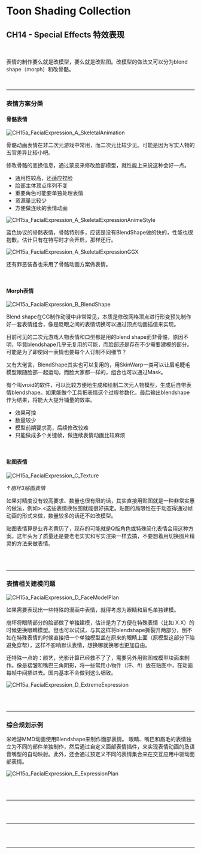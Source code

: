 # Toon Shading Collection 

## CH14 - Special Effects 特效表现

<br>

表情的制作要么就是改模型，要么就是改贴图。改模型的做法又可以分为blend shape（morph）和改骨骼。

<br>

------

### 表情方案分类

#### 骨骼表情

![CH15a_FacialExpression_A_SkeletalAnimation](../imgs/CH15a_FacialExpression_A_SkeletalAnimation.jpg)

骨骼动画表情在非二次元游戏中常用，而二次元比较少见。可能是因为写实人物的五官差异比较小吧。

修改骨骼的变换信息，通过蒙皮来修改脸部模型，就性能上来说这种会好一点。

- 通用性较高，还适应捏脸
- 脸部主体顶点序列不变
- 重要角色可能要单独处理表情
- 资源量比较少
- 方便做连续的表情动画

![CH15a_FacialExpression_A_SkeletalExpressionAnimeStyle](../imgs/CH15a_FacialExpression_A_SkeletalExpressionAnimeStyle.jpg)

蓝色协议的骨骼表情，骨骼特别多，应该是没有BlendShape做的快的，性能也很抱歉。估计只有在特写时才会开启，那样还行。

![CH15a_FacialExpression_A_SkeletalExpressionGGX](../imgs/CH15a_FacialExpression_A_SkeletalExpressionGGX.jpg)

还有罪恶装备也采用了骨骼动画方案做表情。

<br>

#### Morph表情

![CH15a_FacialExpression_B_BlendShape](../imgs/CH15a_FacialExpression_B_BlendShape.jpg)

Blend shape在CG制作动漫中非常常见，本质是修改网格顶点进行形变预先制作好一套表情组合，像是眨眼之间的表情切换可以通过顶点动画插值来实现。

目前可见的二次元游戏人物表情和口型都是用的blend shape而非骨骼，原因不明，毕竟blendshape几乎无复用的可能，而脸部还是存在不少需要建模的部分。可能是为了即使同一表情也要每个人订制不同细节？

又有大佬言，BlendShape其实也可以复用的，用SkinWarp一类可以让眉毛睫毛模型跟随脸部一起运动，而脸大家都一样的，组合也可以通过Mask。

有个叫vroid的软件，可以比较方便地生成和绘制二次元人物模型，生成后自带表情blendshape。如果能做个工具把表情这个过程参数化，最后输出blendshape作为结果，将能大大提升铺量的效率。

- 效果可控
- 数量较少
- 模型前期要求高，后续修改较难
- 只能做成多个关键帧，做连续表情动画比较麻烦

<br>

#### 贴图表情

![CH15a_FacialExpression_C_Texture](../imgs/CH15a_FacialExpression_C_Texture.png)

*↑崩坏3贴图表情*

如果对精度没有较高要求、数量也很有限的话，其实直接用贴图就是一种非常实惠的做法，例如>.<这些表情换张图就能很好搞定。贴图的局限性在于动态得通过帧动画的形式来做，数量较多的话还不如改模型。

贴图表情算是业界老黄历了，现存的可能就是Q版角色或特殊简化表情会用这种方案。这年头为了质量还是要老老实实和写实渲染一样去搞，不要想着用切换图片精灵的方法来做表情。

<br>

<br>

------

### 表情相关建模问题

![CH15a_FacialExpression_D_FaceModelPlan](../imgs/CH15a_FacialExpression_D_FaceModelPlan.jpg)

如果需要表现出一些特殊的漫画中表情，就得考虑为眼睛和眉毛单独建模。

崩坏将眼睛部分的脸部做了单独建模，估计是为了方便在特殊表情（比如 X.X）的时候更换眼睛模型。但也可以试试，与其这样将blendshape撕裂开两部分，倒不如在特殊表情的时候直接把一个单独模型盖在原来的眼睛上面（原模型这部分下陷避免穿帮），这样不影响默认表情，想换哪就换哪也更加自由。

还特殊一点的：颜艺，光影计算已经救不了了，需要另外用贴图或模型块面来制作。像是褶皱和嘴巴三角阴影，将一些常用小物件（汗、#）放在贴图中，在动画每帧中间插进去。国内基本不会做到这么细致。

![CH15a_FacialExpression_D_ExtremeExpression](../imgs/CH15a_FacialExpression_D_ExtremeExpression.jpg)

<br>

<br>

------

### 综合规划示例

米哈游MMD动画使用Blendshape来制作面部表情。 眼睛、嘴巴和眉毛的表情独立为不同的部件单独制作，然后通过自定义面部表情插件，来实现表情动画的及语音嘴型的自动映射。此外，还会通过预定义不同的表情集合来在交互应用中驱动面部表情。

![CH15a_FacialExpression_E_ExpressionPlan](../imgs/CH15a_FacialExpression_E_ExpressionPlan.jpg)

<br>

<br>

------





<br>

<br>

------





<br>

<br>

------



